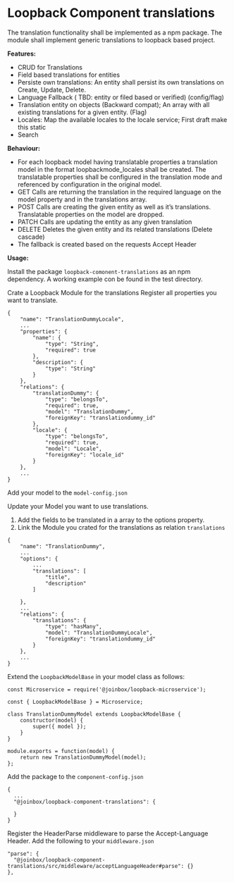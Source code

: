 # Loopback Component translations


The translation functionality shall be implemented as a npm package.
The module shall implement generic translations to loopback based project.

**Features:**

* CRUD for Translations
* Field based translations for entities
* Persiste own translations: An entity shall persist its own translations on Create, Update, Delete.
* Language Fallback ( TBD: entity or filed based or verified) (config/flag)
* Translation entity on objects (Backward compat); An array with all existing translations for a given entity. (Flag)
* Locales: Map the available locales to the locale service; First draft make this static
* Search

**Behaviour:**

* For each loopback model having translatable properties a translation model in the format loopbackmode_locales shall be created. The translatable properties shall be configured in the translation mode and referenced by configuration in the original model.
* GET Calls are returning the translation in the required language on the model property and in the translations array.
* POST Calls are creating the given entity as well as it’s translations. Translatable properties on the model are dropped.
* PATCH Calls are updating the entity as any given translation
* DELETE Deletes the given entity and its related translations (Delete cascade)
* The fallback is created based on the requests Accept Header

**Usage:**

Install the package `loopback-comonent-translations` as an npm dependency.
A working example con be found in the test directory.

Crate a Loopback Module for the translations
Register all properties you want to translate.

```
{
    "name": "TranslationDummyLocale",
    ...
    "properties": {
        "name": {
            "type": "String",
            "required": true
        },
        "description": {
            "type": "String"
        }
    },
    "relations": {
        "translationDummy": {
            "type": "belongsTo",
            "required": true,
            "model": "TranslationDummy",
            "foreignKey": "translationdummy_id"
        },
        "locale": {
            "type": "belongsTo",
            "required": true,
            "model": "Locale",
            "foreignKey": "locale_id"
        }
    },
    ...
}
```

Add your model to the `model-config.json`

Update your Model you want to use translations.
1. Add the fields to be translated in a array to the options property.
2. Link the Module you crated for the translations as relation `translations`

```
{
    "name": "TranslationDummy",
    ...
    "options": {
        ...
        "translations": [
            "title",
            "description"
        ]

    },
    ...
    "relations": {
        "translations": {
            "type": "hasMany",
            "model": "TranslationDummyLocale",
            "foreignKey": "translationdummy_id"
        }
    },
    ...
}

```

Extend the `LoopbackModelBase` in your model class as follows:


```
const Microservice = require('@joinbox/loopback-microservice');

const { LoopbackModelBase } = Microservice;

class TranslationDummyModel extends LoopbackModelBase {
    constructor(model) {
        super({ model });
    }
}

module.exports = function(model) {
    return new TranslationDummyModel(model);
};

```

Add the package to the `component-config.json`


```
{
  ...
  "@joinbox/loopback-component-translations": {

  }
}

```

Register the HeaderParse middleware to parse the Accept-Language Header.
Add the following to your `middleware.json`
```
"parse": {
  "@joinbox/loopback-component-translations/src/middleware/acceptLanguageHeader#parse": {}
},
```

